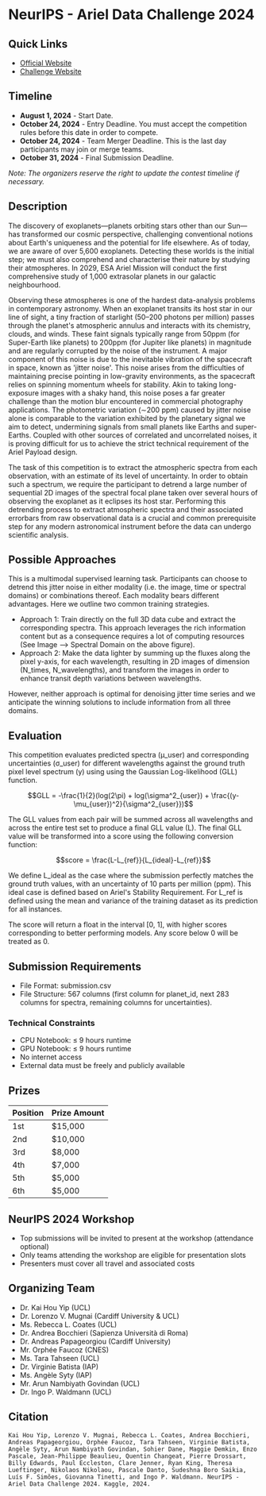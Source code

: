 # NeurIPS - Ariel Data Challenge 2024

## Quick Links
- [Official Website](https://www.ariel-datachallenge.space/)
- [Challenge Website](https://www.kaggle.com/competitions/ariel-data-challenge-2024)

## Timeline
- **August 1, 2024** - Start Date.
- **October 24, 2024** - Entry Deadline. You must accept the competition rules before this date in order to compete.
- **October 24, 2024** - Team Merger Deadline. This is the last day participants may join or merge teams.
- **October 31, 2024** - Final Submission Deadline.

*Note: The organizers reserve the right to update the contest timeline if necessary.*

## Description
The discovery of exoplanets—planets orbiting stars other than our Sun—has transformed our cosmic perspective, challenging conventional notions about Earth's uniqueness and the potential for life elsewhere. As of today, we are aware of over 5,600 exoplanets. Detecting these worlds is the initial step; we must also comprehend and characterise their nature by studying their atmospheres. In 2029, ESA Ariel Mission will conduct the first comprehensive study of 1,000 extrasolar planets in our galactic neighbourhood.

Observing these atmospheres is one of the hardest data-analysis problems in contemporary astronomy. When an exoplanet transits its host star in our line of sight, a tiny fraction of starlight (50–200 photons per million) passes through the planet's atmospheric annulus and interacts with its chemistry, clouds, and winds. These faint signals typically range from 50ppm (for Super-Earth like planets) to 200ppm (for Jupiter like planets) in magnitude and are regularly corrupted by the noise of the instrument. A major component of this noise is due to the inevitable vibration of the spacecraft in space, known as 'jitter noise'. This noise arises from the difficulties of maintaining precise pointing in low-gravity environments, as the spacecraft relies on spinning momentum wheels for stability. Akin to taking long-exposure images with a shaky hand, this noise poses a far greater challenge than the motion blur encountered in commercial photography applications. The photometric variation (∼200 ppm) caused by jitter noise alone is comparable to the variation exhibited by the planetary signal we aim to detect, undermining signals from small planets like Earths and super-Earths. Coupled with other sources of correlated and uncorrelated noises, it is proving difficult for us to achieve the strict technical requirement of the Ariel Payload design.

The task of this competition is to extract the atmospheric spectra from each observation, with an estimate of its level of uncertainty. In order to obtain such a spectrum, we require the participant to detrend a large number of sequential 2D images of the spectral focal plane taken over several hours of observing the exoplanet as it eclipses its host star. Performing this detrending process to extract atmospheric spectra and their associated errorbars from raw observational data is a crucial and common prerequisite step for any modern astronomical instrument before the data can undergo scientific analysis.

## Possible Approaches
This is a multimodal supervised learning task. Participants can choose to detrend this jitter noise in either modality (i.e. the image, time or spectral domains) or combinations thereof. Each modality bears different advantages. Here we outline two common training strategies.

* Approach 1: Train directly on the full 3D data cube and extract the corresponding spectra. This approach leverages the rich information content but as a consequence requires a lot of computing resources (See Image --> Spectral Domain on the above figure).
* Approach 2: Make the data lighter by summing up the fluxes along the pixel y-axis, for each wavelength, resulting in 2D images of dimension (N_times, N_wavelengths), and transform the images in order to enhance transit depth variations between wavelengths.

However, neither approach is optimal for denoising jitter time series and we anticipate the winning solutions to include information from all three domains.

## Evaluation
This competition evaluates predicted spectra (μ_user) and corresponding uncertainties (σ_user) for different wavelengths against the ground truth pixel level spectrum (y) using using the Gaussian Log-likelihood (GLL) function.

$$GLL = -\frac{1}{2}(log(2\pi) + log(\sigma^2_{user}) + \frac{(y-\mu_{user})^2}{\sigma^2_{user}})$$

The GLL values from each pair will be summed across all wavelengths and across the entire test set to produce a final GLL value (L). The final GLL value will be transformed into a score using the following conversion function:

$$score = \frac{L-L_{ref}}{L_{ideal}-L_{ref}}$$

We define L_ideal as the case where the submission perfectly matches the ground truth values, with an uncertainty of 10 parts per million (ppm). This ideal case is defined based on Ariel's Stability Requirement. For L_ref is defined using the mean and variance of the training dataset as its prediction for all instances.

The score will return a float in the interval [0, 1], with higher scores corresponding to better performing models. Any score below 0 will be treated as 0.

## Submission Requirements
- File Format: submission.csv
- File Structure: 567 columns (first column for planet_id, next 283 columns for spectra, remaining columns for uncertainties).

### Technical Constraints
- CPU Notebook: ≤ 9 hours runtime
- GPU Notebook: ≤ 9 hours runtime
- No internet access
- External data must be freely and publicly available

## Prizes
| Position | Prize Amount |
|----------|-------------|
| 1st | $15,000 |
| 2nd | $10,000 |
| 3rd | $8,000 |
| 4th | $7,000 |
| 5th | $5,000 |
| 6th | $5,000 |

## NeurIPS 2024 Workshop
- Top submissions will be invited to present at the workshop (attendance optional)
- Only teams attending the workshop are eligible for presentation slots
- Presenters must cover all travel and associated costs

## Organizing Team
- Dr. Kai Hou Yip (UCL)
- Dr. Lorenzo V. Mugnai (Cardiff University & UCL)
- Ms. Rebecca L. Coates (UCL)
- Dr. Andrea Bocchieri (Sapienza Università di Roma)
- Dr. Andreas Papageorgiou (Cardiff University)
- Mr. Orphée Faucoz (CNES)
- Ms. Tara Tahseen (UCL)
- Dr. Virginie Batista (IAP)
- Ms. Angèle Syty (IAP)
- Mr. Arun Nambiyath Govindan (UCL)
- Dr. Ingo P. Waldmann (UCL)

## Citation
```
Kai Hou Yip, Lorenzo V. Mugnai, Rebecca L. Coates, Andrea Bocchieri, Andreas Papageorgiou, Orphée Faucoz, Tara Tahseen, Virginie Batista, Angèle Syty, Arun Nambiyath Govindan, Sohier Dane, Maggie Demkin, Enzo Pascale, Jean-Philippe Beaulieu, Quentin Changeat, Pierre Drossart, Billy Edwards, Paul Eccleston, Clare Jenner, Ryan King, Theresa Lueftinger, Nikolaos Nikolaou, Pascale Danto, Sudeshna Boro Saikia, Luís F. Simões, Giovanna Tinetti, and Ingo P. Waldmann. NeurIPS - Ariel Data Challenge 2024. Kaggle, 2024.
```